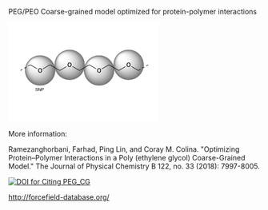 PEG/PEO Coarse-grained model optimized for protein-polymer interactions

<img src="PEG-CG.png" width="300">

More information:

Ramezanghorbani, Farhad, Ping Lin, and Coray M. Colina. "Optimizing Protein–Polymer Interactions in a Poly (ethylene glycol) Coarse-Grained Model." The Journal of Physical Chemistry B 122, no. 33 (2018): 7997-8005.

[![DOI for Citing PEG_CG](https://img.shields.io/badge/DOI-10.1021%2Facs.jpcb.8b05359-green.svg)](DOI:10.1021/acs.jpcb.8b05359)

http://forcefield-database.org/


